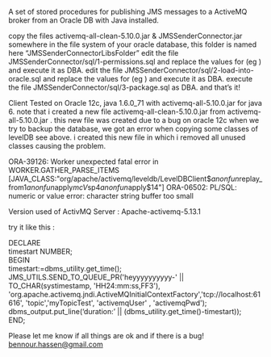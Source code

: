 A set of stored procedures for publishing JMS messages to a ActiveMQ broker from an Oracle DB with Java installed.

copy the files activemq-all-clean-5.10.0.jar & JMSSenderConnector.jar somewhere in the file system of your oracle database, this folder is named here “JMSSenderConnectorLibsFolder”
edit the file JMSSenderConnector/sql/1-permissions.sql and replace the values for (eg ) and execute it as DBA.
edit the file JMSSenderConnector/sql/2-load-into-oracle.sql and replace the values for (eg ) and execute it as DBA.
execute the file JMSSenderConnector/sql/3-package.sql as DBA.
and that’s it!

Client Tested on Oracle 12c, java 1.6.0_71 with activemq-all-5.10.0.jar for java 6. note that i created a new file activemq-all-clean-5.10.0.jar from activemq-all-5.10.0.jar . this new file was created due to a bug on oracle 12c when we try to backup the database, we got an error when copying some classes of levelDB see above. i created this new file in which i removed all unused classes causing the problem.

ORA-39126: Worker unexpected fatal error in WORKER.GATHER_PARSE_ITEMS [JAVA_CLASS:"org/apache/activemq/leveldb/LevelDBClient$$anonfun$replay_from$1$$anonfun$apply$mcV$sp$4$$anonfun$apply$14"] ORA-06502: PL/SQL: numeric or value error: character string buffer too small

Version used of ActivMQ Server : Apache-activemq-5.13.1

try it like this :

DECLARE   
    timestart NUMBER;   
BEGIN   
    timestart:=dbms_utility.get_time();    
    JMS_UTILS.SEND_TO_QUEUE_PR('heyyyyyyyyyy-' || TO_CHAR(systimestamp, 'HH24:mm:ss,FF3'),    'org.apache.activemq.jndi.ActiveMQInitialContextFactory','tcp://localhost:61616', 'topic','myTopicTest', 'activemqUser' , 'activemqPwd');    
    dbms_output.put_line(‘duration:’ || (dbms_utility.get_time()-timestart));    
END;  

Please let me know if all things are ok and if there is a bug! bennour.hassen@gmail.com
